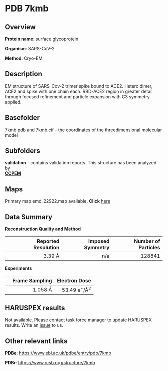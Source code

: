# PDB 7kmb

## Overview

**Protein name**: surface glycoprotein

**Organism**: SARS-CoV-2

**Method**: Cryo-EM

## Description

EM structure of SARS-Cov-2 trimer spike bound to ACE2. Hetero dimer, ACE2 and spike with one chain each. RBD-ACE2 region in greater detail through focused refinement and particle expansion with C3 symmetry applied.

## Basefolder

7kmb.pdb and 7kmb.cif - the coordinates of the threedimensional molecular model

## Subfolders





**validation** - contains validation reports. This structure has been analyzed by <br>     [**CCPEM**](https://github.com/thorn-lab/coronavirus_structural_task_force/tree/master/pdb/surface_glycoprotein/SARS-CoV-2/7kmb/validation/ccpem-validation)



## Maps

Primary map emd_22922.map available. **Click** [here](http://ftp.wwpdb.org/pub/emdb/structures/EMD-22922/map/) 

## Data Summary
**Reconstruction Quality and Method**

|   | Reported Resolution | Imposed Symmetry | Number of Particles |
|---|-------------:|----------------:|--------------:|
|   |3.39 Å|n/a|128841|

**Experiments**

|   | Frame Sampling | Electron Dose |
|---|-------------:|----------------:|
|   |1.058 Å|53.49 e<sup>-</sup>/Å<sup>2</sup>|

## HARUSPEX results

Not available. Please contact task force manager to update HARUSPEX results. Write an [issue](https://github.com/thorn-lab/coronavirus_structural_task_force/issues) to us.

## Other relevant links 
**PDBe**:  https://www.ebi.ac.uk/pdbe/entry/pdb/7kmb
 
**PDBr**: https://www.rcsb.org/structure/7kmb 
